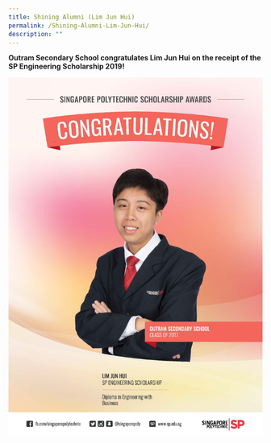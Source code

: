 ```yaml
---
title: Shining Alumni (Lim Jun Hui)
permalink: /Shining-Alumni-Lim-Jun-Hui/
description: ""
---
```

**Outram Secondary School congratulates Lim Jun Hui on the receipt of the SP Engineering Scholarship 2019!**

![](/images/OSS%20Success%20Stories/Shining%20Alumni/L01.jpg)
